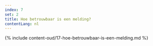 ```yaml
---
index: 7
set: 2
title: Hoe betrouwbaar is een melding?
contentLang: nl
---
```

{% include content-oud/17-hoe-betrouwbaar-is-een-melding.md %}

